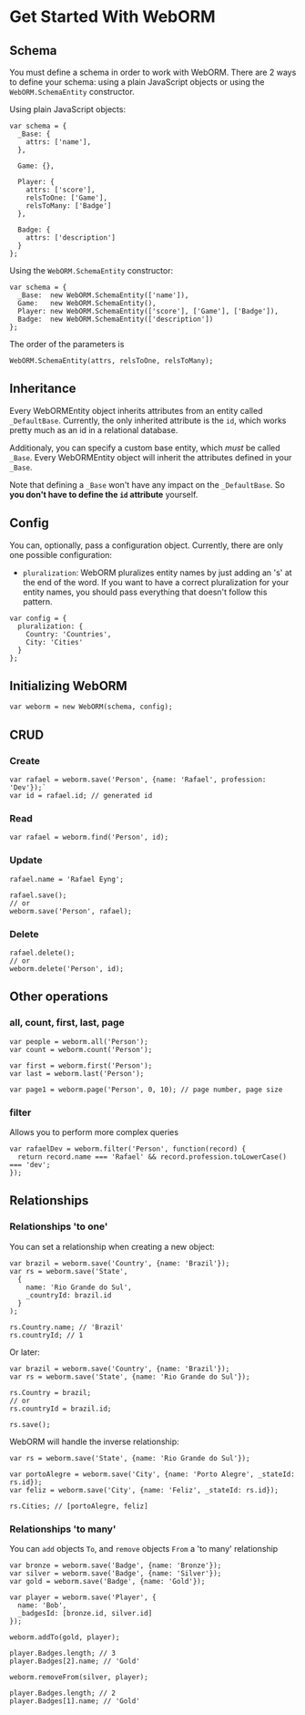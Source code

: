 # Get Started With WebORM

## Schema

You must define a schema in order to work with WebORM. There are 2 ways to define your schema: using a plain JavaScript objects or using the `WebORM.SchemaEntity` constructor.

Using plain JavaScript objects:

```
var schema = {
  _Base: {
    attrs: ['name'],
  },

  Game: {},

  Player: {
    attrs: ['score'],
    relsToOne: ['Game'],
    relsToMany: ['Badge']
  },

  Badge: {
    attrs: ['description']
  }
};
```

Using the `WebORM.SchemaEntity` constructor:


```
var schema = {
  _Base:  new WebORM.SchemaEntity(['name']),
  Game:   new WebORM.SchemaEntity(),
  Player: new WebORM.SchemaEntity(['score'], ['Game'], ['Badge']),
  Badge:  new WebORM.SchemaEntity(['description'])
};
```

The order of the parameters is
```
WebORM.SchemaEntity(attrs, relsToOne, relsToMany);
```


## Inheritance

Every WebORMEntity object inherits attributes from an entity called `_DefaultBase`. Currently, the only inherited attribute is the `id`, which works pretty much as an id in a relational database.

Additionaly, you can specify a custom base entity, which *must* be called `_Base`. Every WebORMEntity object will inherit the attributes defined in your `_Base`.

Note that defining a `_Base` won't have any impact on the `_DefaultBase`. So **you don't have to define the `id` attribute** yourself.


## Config

You can, optionally, pass a configuration object. Currently, there are only one possible configuration:

* `pluralization`: WebORM pluralizes entity names by just adding an 's' at the end of the word. If you want to have a correct pluralization for your entity names, you should pass everything that doesn't follow this pattern.

```
var config = {
  pluralization: {
    Country: 'Countries',
    City: 'Cities'
  }
};
```


## Initializing WebORM

```
var weborm = new WebORM(schema, config);
```


## CRUD

### Create

```
var rafael = weborm.save('Person', {name: 'Rafael', profession: 'Dev'});`
var id = rafael.id; // generated id
```

### Read

```
var rafael = weborm.find('Person', id);
```

### Update

```
rafael.name = 'Rafael Eyng';

rafael.save();
// or
weborm.save('Person', rafael);
```

### Delete

```
rafael.delete();
// or
weborm.delete('Person', id);
```

## Other operations

### all, count, first, last, page

```
var people = weborm.all('Person');
var count = weborm.count('Person');

var first = weborm.first('Person');
var last = weborm.last('Person');

var page1 = weborm.page('Person', 0, 10); // page number, page size
```

### filter

Allows you to perform more complex queries

```
var rafaelDev = weborm.filter('Person', function(record) {
  return record.name === 'Rafael' && record.profession.toLowerCase() === 'dev';
});
```


## Relationships

### Relationships 'to one'

You can set a relationship when creating a new object:

```
var brazil = weborm.save('Country', {name: 'Brazil'});
var rs = weborm.save('State',
  {
    name: 'Rio Grande do Sul',
    _countryId: brazil.id
  }
);

rs.Country.name; // 'Brazil'
rs.countryId; // 1
```

Or later:

```
var brazil = weborm.save('Country', {name: 'Brazil'});
var rs = weborm.save('State', {name: 'Rio Grande do Sul'});

rs.Country = brazil;
// or
rs.countryId = brazil.id;

rs.save();
```

WebORM will handle the inverse relationship:

```
var rs = weborm.save('State', {name: 'Rio Grande do Sul'});

var portoAlegre = weborm.save('City', {name: 'Porto Alegre', _stateId: rs.id});
var feliz = weborm.save('City', {name: 'Feliz', _stateId: rs.id});

rs.Cities; // [portoAlegre, feliz]
```

### Relationships 'to many'

You can `add` objects `To`, and `remove` objects `From` a 'to many' relationship

```
var bronze = weborm.save('Badge', {name: 'Bronze'});
var silver = weborm.save('Badge', {name: 'Silver'});
var gold = weborm.save('Badge', {name: 'Gold'});

var player = weborm.save('Player', {
  name: 'Bob',
  _badgesId: [bronze.id, silver.id]
});

weborm.addTo(gold, player);

player.Badges.length; // 3
player.Badges[2].name; // 'Gold'

weborm.removeFrom(silver, player);

player.Badges.length; // 2
player.Badges[1].name; // 'Gold'

```
